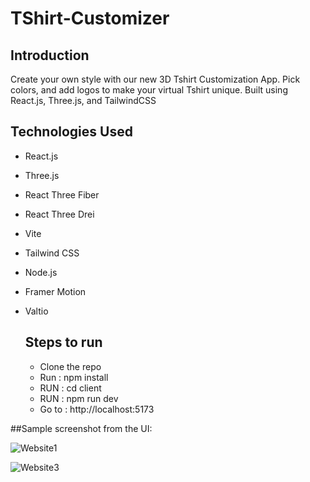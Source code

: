 # TShirt-Customizer
## Introduction

Create your own style with our new 3D Tshirt Customization App. Pick colors, and add logos to make your virtual Tshirt unique. Built using React.js, Three.js, and TailwindCSS

## Technologies Used

- React.js
- Three.js
- React Three Fiber
- React Three Drei
- Vite
- Tailwind CSS
- Node.js
- Framer Motion
- Valtio

  ## Steps to run

  - Clone the repo
  - Run : npm install
  - RUN : cd client
  - RUN : npm run dev
  - Go to : http://localhost:5173


##Sample screenshot from the UI:

![Website1](https://github.com/sidguptasid/TShirt-Designer/assets/132853979/cec64254-c2dc-42a0-9fc1-3e979f2525ff)

    
![Website3](https://github.com/sidguptasid/TShirt-Designer/assets/132853979/2bcb6af7-b501-4484-8289-b200a393c65c)

